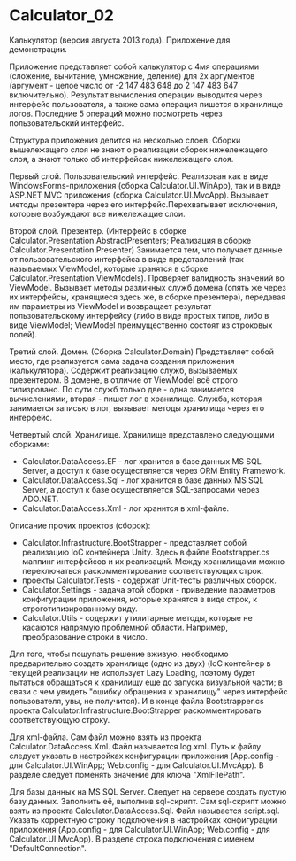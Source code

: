 # Calculator_02
Калькулятор (версия августа 2013 года). Приложение для демонстрации.

Приложение представляет собой калькулятор с 4мя операциями (сложение, вычитание, умножение, деление) для 2х аргументов (аргумент - целое число от -2 147 483 648 до 2 147 483 647 включительно). Результат вычисления операции выводится через интерфейс пользователя, а также сама операция пишется в хранилище логов. Последние 5 операций можно посмотреть через пользовательский интерфейс.

Структура приложения делится на несколько слоев. Сборки вышележащего слоя не знают о реализации сборок нижележащего слоя, а знают только об интерфейсах нижележащего слоя.

Первый слой. Пользовательский интерфейс.
Реализован как в виде WindowsForms-приложения (сборка Calculator.UI.WinApp), так и в виде ASP.NET MVC приложения (сборка Calculator.UI.MvcApp). Вызывает методы презентера через его интерфейс.Перехватывает исключения, которые возбуждают все нижележащие слои.

Второй слой. Презентер.
(Интерфейс в сборке Calculator.Presentation.AbstractPresenters; Реализация в сборке Calculator.Presentation.Presenter)
Занимается тем, что получает данные от пользовательского интерфейса в виде представлений (так называемых ViewModel, которые хранятся в сборке Calculator.Presentation.ViewModels). Проверяет валидность значений во ViewModel. Вызывает методы различных служб домена (опять же через их интерфейсы, хранящиеся здесь же, в сборке презентера), передавая им параметры из ViewModel и возвращает результат пользовательскому интерфейсу (либо в виде простых типов, либо в виде ViewModel; ViewModel преимущественно состоят из строковых полей).

Третий слой. Домен.
(Сборка Calculator.Domain)
Представляет собой место, где реализуется сама задача создания приложения (калькулятора). Содержит реализацию служб, вызываемых презентером. В домене, в отличие от ViewModel всё строго типизровано. По сути служб только две - одна занимается вычислениями, вторая - пишет лог в хранилище. Служба, которая занимается записью в лог, вызывает методы хранилища через его интерфейс.

Четвертый слой. Хранилище.
Хранилище представлено следующими сборками:
- Calculator.DataAccess.EF - лог хранится в базе данных MS SQL Server, а доступ к базе осуществляется через ORM Entity Framework.
- Calculator.DataAccess.Sql - лог хранится в базе данных MS SQL Server, а доступ к базе осуществляется SQL-запросами через ADO.NET.
- Calculator.DataAccess.Xml - лог хранится в xml-файле.

Описание прочих проектов (сборок):
- Calculator.Infrastructure.BootStrapper - представляет собой реализацию IoC контейнера Unity. Здесь в файле Bootstrapper.cs маппинг интерфейсов и их реализаций. Между хранилищами можно переключаться раскомментирование соответствующих строк.
- проекты Calculator.Tests - содержат Unit-тесты различных сборок.
- Calculator.Settings - задача этой сборки - приведение параметров конфигурации приложения, которые хранятся в виде строк, к строготипизированному виду.
- Calculator.Utils - содержит утилитарные методы, которые не касаются напрямую проблемной области. Например, преобразование строки в число.

Для того, чтобы пощупать решение вживую, необходимо предварительно создать хранилище (одно из двух) (IoC контейнер в текущей реализации не использует Lazy Loading, поэтому будет пытаться обращаться к хранилищу еще до запуска визуальной части; в связи с чем увидеть "ошибку обращения к хранилищу" через интерфейс пользователя, увы, не получится). И в конце файла Bootstrapper.cs проекта Calculator.Infrastructure.BootStrapper раскомментировать соответствующую строку.

Для xml-файла.
Сам файл можно взять из проекта Calculator.DataAccess.Xml. Файл называется log.xml.
Путь к файлу следует указать в настройках конфигурации приложения (App.config - для Calculator.UI.WinApp; Web.config - для Calculator.UI.MvcApp). В разделе <appSettings> следует поменять значение для ключа "XmlFilePath".

Для базы данных на MS SQL Server.
Следует на сервере создать пустую базу данных. Заполнить её, выполнив sql-скрипт. Сам sql-скрипт можно взять из проекта Calculator.DataAccess.Sql. Файл называется script.sql.
Указать корректную строку подключения в настройках конфигурации приложения (App.config - для Calculator.UI.WinApp; Web.config - для Calculator.UI.MvcApp). В разделе <connectionStrings> строка подключения с именем "DefaultConnection".
